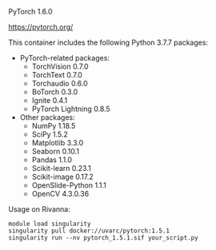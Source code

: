 PyTorch 1.6.0

https://pytorch.org/

This container includes the following Python 3.7.7 packages:
- PyTorch-related packages:
    - TorchVision 0.7.0
    - TorchText 0.7.0
    - Torchaudio 0.6.0
    - BoTorch 0.3.0
    - Ignite 0.4.1
    - PyTorch Lightning 0.8.5
- Other packages:
    - NumPy 1.18.5
    - SciPy 1.5.2
    - Matplotlib 3.3.0
    - Seaborn 0.10.1
    - Pandas 1.1.0
    - Scikit-learn 0.23.1
    - Scikit-image 0.17.2
    - OpenSlide-Python 1.1.1
    - OpenCV 4.3.0.36

Usage on Rivanna:
```
module load singularity
singularity pull docker://uvarc/pytorch:1.5.1
singularity run --nv pytorch_1.5.1.sif your_script.py
```
